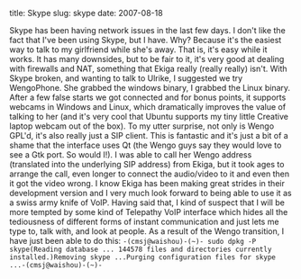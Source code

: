 title: Skype
slug: skype
date: 2007-08-18


Skype has been having network issues in the last few days. I don't like the fact that I've been using Skype, but I have. Why? Because it's the easiest way to talk to my girlfriend while she's away.
That is, it's easy while it works. It has many downsides, but to be fair to it, it's very good at dealing with firewalls and NAT, something that Ekiga really (really really) isn't.
With Skype broken, and wanting to talk to Ulrike, I suggested we try WengoPhone. She grabbed the windows binary, I grabbed the Linux binary. After a few false starts we got connected and for bonus points, it supports webcams in Windows and Linux, which dramatically improves the value of talking to her (and it's very cool that Ubuntu supports my tiny little Creative laptop webcam out of the box).
To my utter surprise, not only is Wengo GPL'd, it's also really just a SIP client. This is fantastic and it's just a bit of a shame that the interface uses Qt (the Wengo guys say they would love to see a Gtk port. So would I!). I was able to call her Wengo address (translated into the underlying SIP address) from Ekiga, but it took ages to arrange the call, even longer to connect the audio/video to it and even then it got the video wrong.
I know Ekiga has been making great strides in their development version and I very much look forward to being able to use it as a swiss army knife of VoIP. Having said that, I kind of suspect that I will be more tempted by some kind of Telepathy VoIP interface which hides all the tediousness of different forms of instant communication and just lets me type to, talk with, and look at people.
As a result of the Wengo transition, I have just been able to do this:
`-(cmsj@waishou)-(~)- sudo dpkg -P skype(Reading database ... 144578 files and directories currently installed.)Removing skype ...Purging configuration files for skype ...-(cmsj@waishou)-(~)-`
